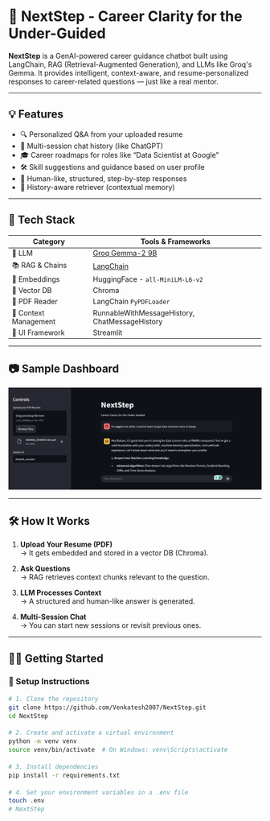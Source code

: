 # 🧠 NextStep - Career Clarity for the Under-Guided

**NextStep** is a GenAI-powered career guidance chatbot built using LangChain, RAG (Retrieval-Augmented Generation), and LLMs like Groq's Gemma. It provides intelligent, context-aware, and resume-personalized responses to career-related questions — just like a real mentor.

---

## 💡 Features

- 🔍 Personalized Q&A from your uploaded resume
- 🧾 Multi-session chat history (like ChatGPT)
- 🎓 Career roadmaps for roles like “Data Scientist at Google”
- 🛠️ Skill suggestions and guidance based on user profile
- 💬 Human-like, structured, step-by-step responses
- 🧠 History-aware retriever (contextual memory)

---

## 🚀 Tech Stack

| Category            | Tools & Frameworks                                       |
|---------------------|----------------------------------------------------------|
| 🧠 LLM               | [Groq Gemma-2 9B](https://groq.com)                     |
| 📚 RAG & Chains      | [LangChain](https://www.langchain.com/)                |
| 🧾 Embeddings        | HuggingFace - `all-MiniLM-L6-v2`                        |
| 🔎 Vector DB         | Chroma                                                  |
| 📄 PDF Reader        | LangChain `PyPDFLoader`                                 |
| 🧠 Context Management| RunnableWithMessageHistory, ChatMessageHistory         |
| 🧪 UI Framework      | Streamlit                                               |

---

## 📷 Sample Dashboard

![NextStep Dashboard](dashboard.png)

---

## 🛠️ How It Works

1. **Upload Your Resume (PDF)**  
   → It gets embedded and stored in a vector DB (Chroma).

2. **Ask Questions**  
   → RAG retrieves context chunks relevant to the question.

3. **LLM Processes Context**  
   → A structured and human-like answer is generated.

4. **Multi-Session Chat**  
   → You can start new sessions or revisit previous ones.

---

## 🧑‍💻 Getting Started

### 🔧 Setup Instructions

```bash
# 1. Clone the repository
git clone https://github.com/Venkatesh2007/NextStep.git
cd NextStep

# 2. Create and activate a virtual environment
python -m venv venv
source venv/bin/activate  # On Windows: venv\Scripts\activate

# 3. Install dependencies
pip install -r requirements.txt

# 4. Set your environment variables in a .env file
touch .env
# NextStep
